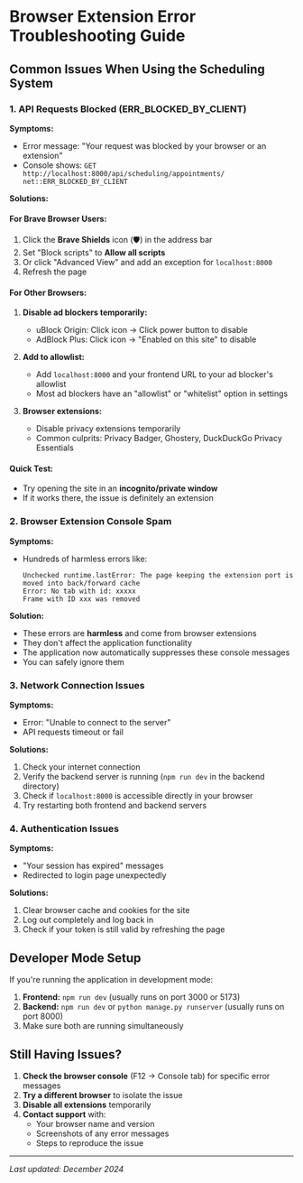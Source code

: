 # Browser Extension Error Troubleshooting Guide

## Common Issues When Using the Scheduling System

### 1. API Requests Blocked (ERR_BLOCKED_BY_CLIENT)

**Symptoms:**

- Error message: "Your request was blocked by your browser or an extension"
- Console shows: `GET http://localhost:8000/api/scheduling/appointments/ net::ERR_BLOCKED_BY_CLIENT`

**Solutions:**

#### For Brave Browser Users:

1. Click the **Brave Shields** icon (🛡️) in the address bar
2. Set "Block scripts" to **Allow all scripts**
3. Or click "Advanced View" and add an exception for `localhost:8000`
4. Refresh the page

#### For Other Browsers:

1. **Disable ad blockers temporarily:**
   - uBlock Origin: Click icon → Click power button to disable
   - AdBlock Plus: Click icon → "Enabled on this site" to disable
2. **Add to allowlist:**

   - Add `localhost:8000` and your frontend URL to your ad blocker's allowlist
   - Most ad blockers have an "allowlist" or "whitelist" option in settings

3. **Browser extensions:**
   - Disable privacy extensions temporarily
   - Common culprits: Privacy Badger, Ghostery, DuckDuckGo Privacy Essentials

#### Quick Test:

- Try opening the site in an **incognito/private window**
- If it works there, the issue is definitely an extension

### 2. Browser Extension Console Spam

**Symptoms:**

- Hundreds of harmless errors like:
  ```
  Unchecked runtime.lastError: The page keeping the extension port is moved into back/forward cache
  Error: No tab with id: xxxxx
  Frame with ID xxx was removed
  ```

**Solution:**

- These errors are **harmless** and come from browser extensions
- They don't affect the application functionality
- The application now automatically suppresses these console messages
- You can safely ignore them

### 3. Network Connection Issues

**Symptoms:**

- Error: "Unable to connect to the server"
- API requests timeout or fail

**Solutions:**

1. Check your internet connection
2. Verify the backend server is running (`npm run dev` in the backend directory)
3. Check if `localhost:8000` is accessible directly in your browser
4. Try restarting both frontend and backend servers

### 4. Authentication Issues

**Symptoms:**

- "Your session has expired" messages
- Redirected to login page unexpectedly

**Solutions:**

1. Clear browser cache and cookies for the site
2. Log out completely and log back in
3. Check if your token is still valid by refreshing the page

## Developer Mode Setup

If you're running the application in development mode:

1. **Frontend:** `npm run dev` (usually runs on port 3000 or 5173)
2. **Backend:** `npm run dev` or `python manage.py runserver` (usually runs on port 8000)
3. Make sure both are running simultaneously

## Still Having Issues?

1. **Check the browser console** (F12 → Console tab) for specific error messages
2. **Try a different browser** to isolate the issue
3. **Disable all extensions** temporarily
4. **Contact support** with:
   - Your browser name and version
   - Screenshots of any error messages
   - Steps to reproduce the issue

---

_Last updated: December 2024_
